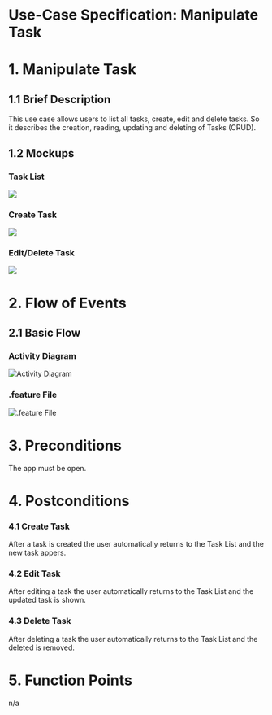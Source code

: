 # Use-Case Specification: Manipulate Task

# 1. Manipulate Task

## 1.1 Brief Description
This use case allows users to list all tasks, create, edit and delete tasks. So it describes the creation, reading, updating and deleting of Tasks (CRUD).




## 1.2 Mockups
### Task List
![](PNGs/Task-List.png)
### Create Task
![](PNGs/Task-Create.png)
### Edit/Delete Task
![](PNGs/Task-menu.png)



# 2. Flow of Events

## 2.1 Basic Flow

### Activity Diagram

![Activity Diagram](PNGs/AC_Add_Task.png)

### .feature File

![.feature File](../FeatureFile/ff_Create_Task.png)



# 3. Preconditions

The app must be open.

# 4. Postconditions

### 4.1 Create Task
After a task is created the user automatically returns to the Task List and the new task appers.
### 4.2 Edit Task
After editing a task the user automatically returns to the Task List and the updated task is shown.
### 4.3 Delete Task
After deleting a task the user automatically returns to the Task List and the deleted is removed.

# 5. Function Points
n/a

